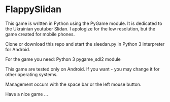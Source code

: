 # FlappySlidan
This game is written in Python using the PyGame module. It is dedicated to the Ukrainian youtuber Slidan. I apologize for the low resolution, but the game created for mobile phones.  

Clone or download this repo and start the sleedan.py in Python 3 interpreter for Android.

For the game you need: 
Python 3 
pygame_sdl2 module  

This game are tested only on Android. If you want - you may change it for other operating systems.

Management occurs with the space bar or the left mouse button.  

Have a nice game ...
